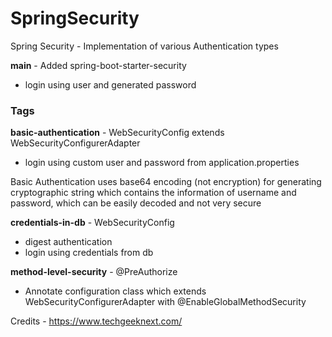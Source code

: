 # SpringSecurity
Spring Security - Implementation of various Authentication types

**main** - Added spring-boot-starter-security
  - login using user and generated password

### Tags

**basic-authentication** - WebSecurityConfig extends WebSecurityConfigurerAdapter 
  - login using custom user and password from application.properties
  
  Basic Authentication uses base64 encoding (not encryption) for generating cryptographic string which contains the information of username and password, which can be easily decoded and not very secure

**credentials-in-db** - WebSecurityConfig
  - digest authentication 
  - login using credentials from db
  
**method-level-security** - @PreAuthorize
  - Annotate configuration class which extends WebSecurityConfigurerAdapter with @EnableGlobalMethodSecurity
 
 
Credits - https://www.techgeeknext.com/